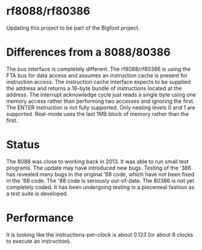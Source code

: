 # rf8088/rf80386
Updating this project to be part of the Bigfoot project.

# Differences from a 8088/80386
The bus interface is completely different. The rf8088/rf80386 is using the FTA bus for data access and assumes an instruction cache is present for instruction access.
The instruction cache interface expects to be supplied the address and returns a 16-byte bundle of instructions located at the address.
The interrupt acknowledge cycle just reads a single byte using one memory access rather than performing two accesses and ignoring the first.
The ENTER instruction is not fully supported. Only nesting levels 0 and 1 are supported.
Real-mode uses the last 1MB block of memory rather than the first.

# Status
The 8088 was close to working back in 2013. It was able to run small test programs. The update may have introduced new bugs. Testing of the '386 has revealed many bugs in the original '88 code, which have not been fixed in the '88 code. The '88 code is seriously out-of-date.
The 80386 is not yet completely coded. It has been undergoing testing in a piecemeal fashion as a test suite is developed.

# Performance
It is looking like the instructions-per-clock is about 0.123 (or about 8 clocks to execute an instruction).

